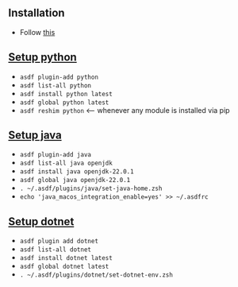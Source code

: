## Installation
- Follow [this](https://asdf-vm.com/guide/getting-started.html)

## [Setup python](https://github.com/asdf-community/asdf-python)
- ``asdf plugin-add python``
- ``asdf list-all python``
- ``asdf install python latest``
- ``asdf global python latest``
- ``asdf reshim python``   <-- whenever any module is installed via pip

## [Setup java](https://github.com/halcyon/asdf-java)
- ``asdf plugin-add java``
- ``asdf list-all java openjdk``
- ``asdf install java openjdk-22.0.1``
- ``asdf global java openjdk-22.0.1``
- ``. ~/.asdf/plugins/java/set-java-home.zsh``
- ``echo 'java_macos_integration_enable=yes' >> ~/.asdfrc``

## [Setup dotnet](https://github.com/hensou/asdf-dotnet)
- ``asdf plugin add dotnet``
- ``asdf list-all dotnet``
- ``asdf install dotnet latest``
- ``asdf global dotnet latest``
- ``. ~/.asdf/plugins/dotnet/set-dotnet-env.zsh``
